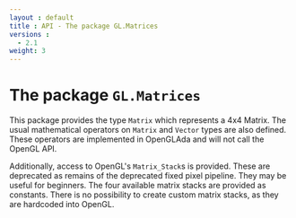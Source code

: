 ```yaml
---
layout : default
title : API - The package GL.Matrices
versions :
  - 2.1
weight: 3
---
```


# The package `GL.Matrices`

This package provides the type `Matrix` which represents a 4x4 Matrix. The usual
mathematical operators on `Matrix` and `Vector` types are also defined. These operators
are implemented in OpenGLAda and will not call the OpenGL API.

Additionally, access to OpenGL's `Matrix_Stack`s is provided. These are deprecated as
remains of the deprecated fixed pixel pipeline. They may be useful for beginners. The four
available matrix stacks are provided as constants. There is no possibility to create
custom matrix stacks, as they are hardcoded into OpenGL.